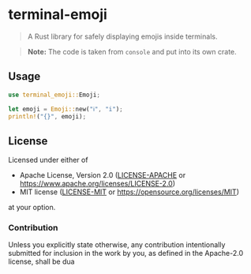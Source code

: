 # terminal-emoji

> A Rust library for safely displaying emojis inside terminals.

> **Note:** The code is taken from `console` and put into its own crate.

## Usage

```rust
use terminal_emoji::Emoji;

let emoji = Emoji::new("ℹ", "i");
println!("{}", emoji);
```

## License

Licensed under either of

- Apache License, Version 2.0 ([LICENSE-APACHE](LICENSE-APACHE) or
  https://www.apache.org/licenses/LICENSE-2.0)
- MIT license ([LICENSE-MIT](LICENSE-MIT) or https://opensource.org/licenses/MIT)

at your option.

### Contribution

Unless you explicitly state otherwise, any contribution intentionally submitted
for inclusion in the work by you, as defined in the Apache-2.0 license, shall be
dua
